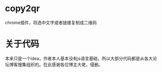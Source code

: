# copy2qr
chrome插件，将选中文字或者链接复制成二维码
# 关于代码
本来只是一个idea，作者本人基本没有js语言基础，所以大部分代码都是从各大论坛博客搜集组织的。在此感谢各位博主大佬，侵删。
